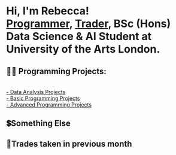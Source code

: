 <h1>Hi, I'm Rebecca! <br/><a href="https://github.com/bexgif">Programmer</a>, <a href="https://www.linkedin.com/in/rebecca-holland444/">Trader</a>, BSc (Hons) Data Science & AI Student at University of the Arts London.

<h2>👨‍💻 Programming Projects:</h2>
<br/><a href="https://github.com/stars/bexgif/lists/data-analysis-projects">- Data Analysis Projects</a>
<br/><a href="https://github.com/stars/bexgif/lists/basic-programming-projects">- Basic Programming Projects</a>
<br/><a href="https://github.com/stars/bexgif/lists/advanced-programming-projects">- Advanced Programming Projects</a>


<h2>💲Something Else </h2>

<h2>💱Trades taken in previous month</h2>

